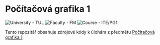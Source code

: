 # Počítačová grafika 1

<p>
    <img src="https://img.shields.io/badge/University%20-TUL-5948AD?labelColor=black&style=for-the-badge" alt="University - TUL" />
    <img src="https://img.shields.io/badge/Faculty%20-FM-ea7603?labelColor=black&style=for-the-badge" alt="Faculty - FM" />
    <img src="https://img.shields.io/badge/Course%20-ITE%2FPG1-f1e05a?labelColor=black&style=for-the-badge" alt="Course - ITE/PG1" />
</p>

Tento repozitář obsahuje zdrojové kódy k úlohám z předmětu [Počítačová grafika 1](https://stag.tul.cz/ects/fakulty/FM/ITE/MT).
